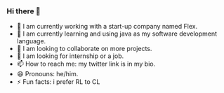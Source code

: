 ### Hi there 👋

- 🔭 I am currently working with a start-up company named Flex.
- 🌱 I am currently learning and using java as my software development language.
- 👯 I am looking to collaborate on more projects.
- 🤔 I am looking for internship or a job.
- 📫 How to reach me: my twitter link is in my bio.
- 😄 Pronouns: he/him.
- ⚡ Fun facts: i prefer RL to CL
